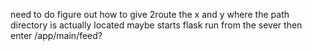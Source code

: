need to do
figure out how to give 2route the x and y
where the path directory is actually located maybe starts flask run from the sever then enter /app/main/feed?
